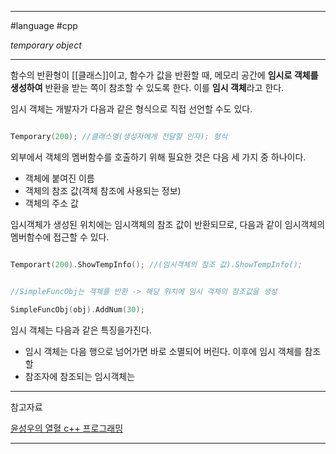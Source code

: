 
---

#language #cpp 

*temporary object*

---

함수의 반환형이 [[클래스]]이고, 함수가 값을 반환할 때, 메모리 공간에 **임시로 객체를 생성하여** 반환을 받는 쪽이 참조할 수 있도록 한다. 이를 **임시 객체**라고 한다.

임시 객체는 개발자가 다음과 같은 형식으로 직접 선언할 수도 있다.

```cpp

Temporary(200); //클래스명(생성자에게 전달할 인자); 형식

```

외부에서 객체의 멤버함수를 호출하기 위해 필요한 것은 다음 세 가지 중 하나이다.
- 객체에 붙여진 이름
- 객체의 참조 값(객체 참조에 사용되는 정보)
- 객체의 주소 값

임시객체가 생성된 위치에는 임시객체의 참조 값이 반환되므로, 다음과 같이 임시객체의 멤버함수에 접근할 수 있다.

```cpp

Temporart(200).ShowTempInfo(); //(임시객체의 참조 값).ShowTempInfo();

```

```cpp

//SimpleFuncObj는 객체를 반환 -> 해당 위치에 임시 객체의 참조값을 생성

SimpleFuncObj(obj).AddNum(30);

```

임시 객체는 다음과 같은 특징을가진다.
- 임시 객체는 다음 행으로 넘어가면 바로 소멸되어 버린다. 이후에 임시 객체를 참조할
- 참조자에 참조되는 임시객체는 

---

참고자료

[윤성우의 열혈 c++ 프로그래밍](https://product.kyobobook.co.kr/detail/S000001589147)

---